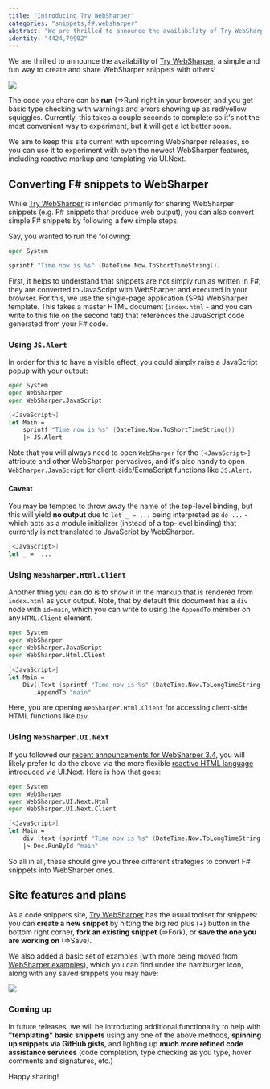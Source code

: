 ```yaml
---
title: "Introducing Try WebSharper"
categories: "snippets,f#,websharper"
abstract: "We are thrilled to announce the availability of Try WebSharper, a simple and fun way to create and share WebSharper snippets with others!"
identity: "4424,79902"
---
```

We are thrilled to announce the availability of [Try WebSharper](http://try.websharper.com), a simple and fun way to create and share WebSharper snippets with others!

[![](http://i.imgur.com/s0TUbvdl.png)](http://i.imgur.com/s0TUbvd.png)

The code you share can be **run** (=>Run) right in your browser, and you get basic type checking with warnings and errors showing up as red/yellow squiggles.  Currently, this takes a couple seconds to complete so it's not the most convenient way to experiment, but it will get a lot better soon.

We aim to keep this site current with upcoming WebSharper releases, so you can use it to experiment with even the newest WebSharper features, including reactive markup and templating via UI.Next.

## Converting F# snippets to WebSharper

While [Try WebSharper](http://try.websharper.com) is intended primarily for sharing WebSharper snippets (e.g. F# snippets that produce web output), you can also convert simple F# snippets by following a few simple steps.

Say, you wanted to run the following:

```fsharp
open System

sprintf "Time now is %s" (DateTime.Now.ToShortTimeString())
```

First, it helps to understand that snippets are not simply run as written in F#; they are converted to JavaScript with WebSharper and executed in your browser.  For this, we use the single-page application (SPA) WebSharper template.  This takes a master HTML document (`index.html` - and you can write to this file on the second tab) that references the JavaScript code generated from your F# code.

### Using `JS.Alert`

In order for this to have a visible effect, you could simply raise a JavaScript popup with your output:

```fsharp
open System
open WebSharper
open WebSharper.JavaScript

[<JavaScript>]
let Main =
    sprintf "Time now is %s" (DateTime.Now.ToShortTimeString())
    |> JS.Alert
```

Note that you will always need to open `WebSharper` for the `[<JavaScript>]` attribute and other WebSharper pervasives, and it's also handy to open `WebSharper.JavaScript` for client-side/EcmaScript functions like `JS.Alert`.

#### Caveat
You may be tempted to throw away the name of the top-level binding, but this will yield **no output** due to `let _ = ...` being interpreted as `do ...` - which acts as a module initializer (instead of a top-level binding) that currently is not translated to JavaScript by WebSharper.

```fsharp
[<JavaScript>]
let _ =  ...
```

### Using `WebSharper.Html.Client`

Another thing you can do is to show it in the markup that is rendered from `index.html` as your output.  Note, that by default this document has a `div` node with `id=main`, which you can write to using the `AppendTo` member on any `HTML.Client` element.

```fsharp
open System
open WebSharper
open WebSharper.JavaScript
open WebSharper.Html.Client

[<JavaScript>]
let Main =
    Div([Text (sprintf "Time now is %s" (DateTime.Now.ToLongTimeString()))])
       .AppendTo "main"
```

Here, you are opening `WebSharper.Html.Client` for accessing client-side HTML functions like `Div`.

### Using `WebSharper.UI.Next`

If you followed our [recent announcements for WebSharper 3.4](http://websharper.com/blog-entry/4422/websharper-3-4-released), you will likely prefer to do the above via the more flexible [reactive HTML language](http://websharper.com/blog-entry/4423/websharper-ui-next-3-4-the-new-html-syntax) introduced via UI.Next.  Here is how that goes:

```fsharp
open System
open WebSharper    
open WebSharper.UI.Next.Html
open WebSharper.UI.Next.Client

[<JavaScript>]
let Main =
    div [text (sprintf "Time now is %s" (DateTime.Now.ToLongTimeString()))]
    |> Doc.RunById "main"
```

So all in all, these should give you three different strategies to convert F# snippets into WebSharper ones.

## Site features and plans

As a code snippets site, [Try WebSharper](http://try.websharper.com) has the usual toolset for snippets: you can **create a new snippet** by hitting the big red plus (+) button in the bottom right corner, **fork an existing snippet** (=>Fork), or **save the one you are working on** (=>Save).

We also added a basic set of examples (with more being moved from [WebSharper examples](http://websharper.com/samples)), which you can find under the hamburger icon, along with any saved snippets you may have:

[![](http://i.imgur.com/13mqital.png)](http://i.imgur.com/13mqita.png)

### Coming up

In future releases, we will be introducing additional functionality to help with **"templating" basic snippets** using any one of the above methods, **spinning up snippets via GitHub gists**, and lighting up **much more refined code assistance services** (code completion, type checking as you type, hover comments and signatures, etc.)

Happy sharing!